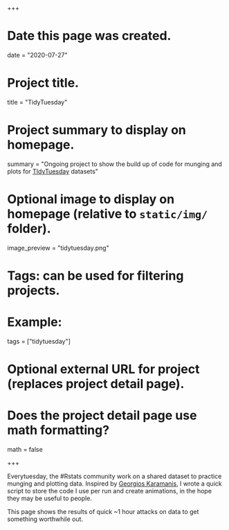 +++
# Date this page was created.
date = "2020-07-27"

# Project title.
title = "TidyTuesday"

# Project summary to display on homepage.
summary = "Ongoing project to show the build up of code for munging and plots for [TIdyTuesday](https://github.com/rfordatascience/tidytuesday) datasets"

# Optional image to display on homepage (relative to `static/img/` folder).
image_preview = "tidytuesday.png"

# Tags: can be used for filtering projects.
# Example:
tags = ["tidytuesday"]

# Optional external URL for project (replaces project detail page).

# Does the project detail page use math formatting?
math = false

+++

Everytuesday, the #Rstats community work on a shared dataset to practice munging and plotting data. Inspired by [Georgios Karamanis](https://github.com/gkaramanis/tidytuesday), I wrote a quick script to store the code I use per run and create animations, in the hope they may be useful to people. 

This page shows the results of quick ~1 hour attacks on data to get something worthwhile out.

